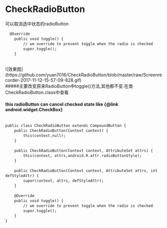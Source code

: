 # CheckRadioButton
可以取消选中状态的radioButton
```
  @Override
    public void toggle() {
        // we override to prevent toggle when the radio is checked
        super.toggle();
    }
```
<br>
![效果图](https://github.com/yuan7016/CheckRadioButton/blob/master/raw/Screenrecorder-2017-11-12-15-57-09-828.gif)
<br>
#####主要改变原来RadioButton中toggle()方法,其他都不变.在类CheckRadioButton.class中查看
<br/>

#### this radioButton can cancel checked state like {@link android.widget.CheckBox}
```

public class CheckRadioButton extends CompoundButton {
    public CheckRadioButton(Context context) {
        this(context,null);
    }

    public CheckRadioButton(Context context, AttributeSet attrs) {
        this(context, attrs,android.R.attr.radioButtonStyle);
    }

    public CheckRadioButton(Context context, AttributeSet attrs, int defStyleAttr) {
        super(context, attrs, defStyleAttr);
    }

    @Override
    public void toggle() {
        // we override to prevent toggle when the radio is checked
        super.toggle();
    }
}
```
